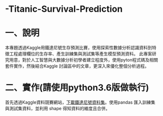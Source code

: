 # -Titanic-Survival-Prediction
# 一、說明
本專題透過Kaggle用鐵達尼號生存預測比賽，使用探索性數據分析認識資料到特徵工程處理欄位的生存率、產生訓練集與測試集等產生模型預測資料。
此專案研究用意，對於人工智慧與大數據分析初學者建立程度外，使用pyton程式碼及相關套件實作，然後結合Kaggle 討論區中的文章，更深入來優化整個分析過程。
# 二、實作(請使用python3.6版做執行)
首先透過Kaggle資料競賽網站，[下載鐵達尼號資料集](https://www.kaggle.com/c/titanic/data)。使用pandas 匯入訓練集與測試集資料，並利用 shape 得知資料的維度且合併。

